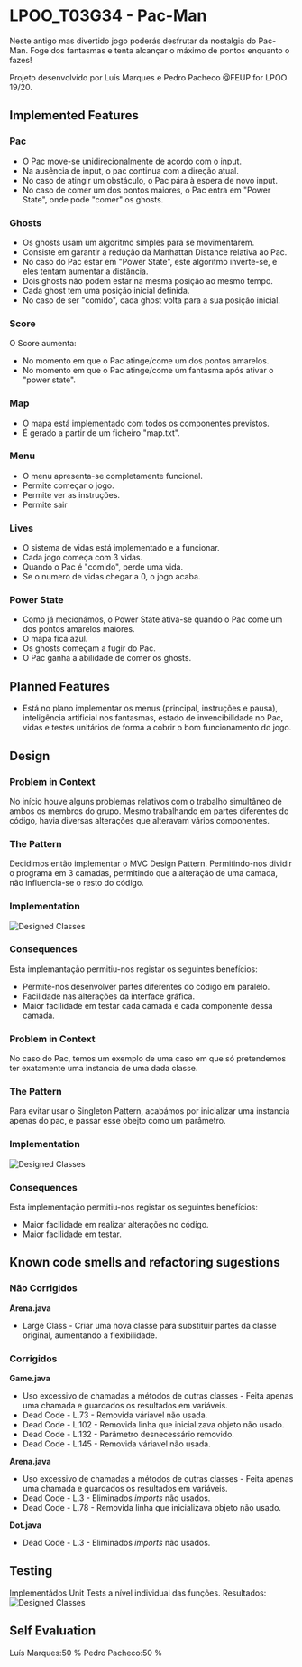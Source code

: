 # LPOO_T03G34 - Pac-Man

Neste antigo mas divertido jogo poderás desfrutar da nostalgia do Pac-Man.
Foge dos fantasmas e tenta alcançar o máximo de pontos enquanto o fazes!

Projeto desenvolvido por Luís Marques e Pedro Pacheco @FEUP for LPOO 19/20.

## Implemented Features
### Pac
* O Pac move-se unidirecionalmente de acordo com o input.
* Na ausência de input, o pac continua com a direção atual.
* No caso de atingir um obstáculo, o Pac pára à espera de novo input.
* No caso de comer um dos pontos maiores, o Pac entra em "Power State", onde pode "comer" os ghosts.

### Ghosts
* Os ghosts usam um algoritmo simples para se movimentarem.
* Consiste em garantir a redução da Manhattan Distance relativa ao Pac.
* No caso do Pac estar em "Power State", este algoritmo inverte-se, e eles tentam aumentar a distância.
* Dois ghosts não podem estar na mesma posição ao mesmo tempo.
* Cada ghost tem uma posição inicial definida.
* No caso de ser "comido", cada ghost volta para a sua posição inicial.

### Score
O Score aumenta:
* No momento em que o Pac atinge/come um dos pontos amarelos.
* No momento em que o Pac atinge/come um fantasma após ativar o "power state".

### Map
* O mapa está implementado com todos os componentes previstos.
* É gerado a partir de um ficheiro "map.txt".

### Menu
* O menu apresenta-se completamente funcional.
* Permite começar o jogo.
* Permite ver as instruções.
* Permite sair

### Lives
* O sistema de vidas está implementado e a funcionar.
* Cada jogo começa com 3 vidas.
* Quando o Pac é "comido", perde uma vida.
* Se o numero de vidas chegar a 0, o jogo acaba.

### Power State
* Como já mecionámos, o Power State ativa-se quando o Pac come um dos pontos amarelos maiores.
* O mapa fica azul.
* Os ghosts começam a fugir do Pac.
* O Pac ganha a abilidade de comer os ghosts.

## Planned Features
* Está no plano implementar os menus (principal, instruções e pausa), inteligência artificial nos fantasmas, estado de invencibilidade no Pac, vidas e testes unitários de forma a cobrir o bom funcionamento do jogo.

## Design
### Problem in Context
No início houve alguns problemas relativos com o trabalho simultâneo de ambos os membros do grupo.
Mesmo trabalhando em partes diferentes do código, havia diversas alterações que alteravam vários componentes.

### The Pattern
Decidimos então implementar o MVC Design Pattern. Permitindo-nos dividir o programa em 3 camadas, permitindo que a alteração de uma camada, não influencia-se o resto do código.

### Implementation
![Designed Classes](/docs/images/lpoo_uml.png)

### Consequences
Esta implemantação permitiu-nos registar os seguintes benefícios:
* Permite-nos desenvolver partes diferentes do código em paralelo.
* Facilidade nas alterações da interface gráfica.
* Maior facilidade em testar cada camada e cada componente dessa camada.


### Problem in Context
No caso do Pac, temos um exemplo de uma caso em que só pretendemos ter exatamente uma instancia de uma dada classe.

### The Pattern
Para evitar usar o Singleton Pattern, acabámos por inicializar uma instancia apenas do pac, e passar esse obejto como um parâmetro.

### Implementation
![Designed Classes](/docs/images/lpoo_uml_2.png)

### Consequences
Esta implementação permitiu-nos registar os seguintes benefícios:
* Maior facilidade em realizar alterações no código.
* Maior facilidade em testar.

## Known code smells and refactoring sugestions
### Não Corrigidos
**Arena.java**
* Large Class - Criar uma nova classe para substituir partes da classe original, aumentando a flexibilidade.

### Corrigidos
**Game.java**  
* Uso excessivo de chamadas a métodos de outras classes - Feita apenas uma chamada e guardados os resultados em variáveis.
* Dead Code - L.73 - Removida váriavel não usada.
* Dead Code - L.102 - Removida linha que inicializava objeto não usado.
* Dead Code - L.132 - Parâmetro desnecessário removido.
* Dead Code - L.145 - Removida váriavel não usada.

**Arena.java**  
* Uso excessivo de chamadas a métodos de outras classes - Feita apenas uma chamada e guardados os resultados em variáveis.
* Dead Code - L.3 - Eliminados *imports* não usados.
* Dead Code - L.78 - Removida linha que inicializava objeto não usado.

**Dot.java**
* Dead Code - L.3 - Eliminados *imports* não usados.


## Testing
Implementádos Unit Tests a nível individual das funções.
Resultados:
![Designed Classes](/docs/images/lpoo_tests.PNG)


## Self Evaluation
Luís Marques:50 %
Pedro Pacheco:50 %
